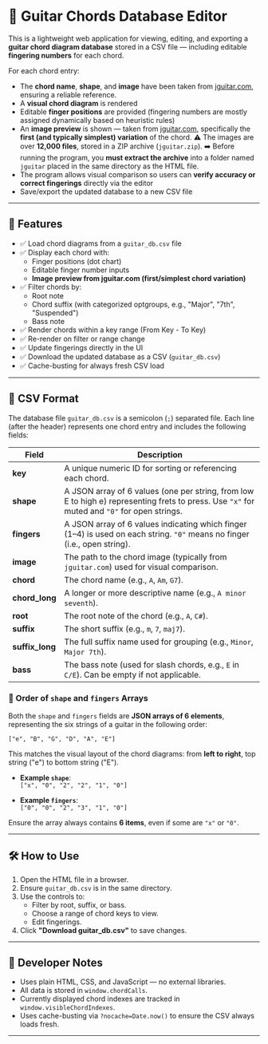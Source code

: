 # 🎸 Guitar Chords Database Editor

This is a lightweight web application for viewing, editing, and exporting a **guitar chord diagram database** stored in a CSV file — including editable **fingering numbers** for each chord.

For each chord entry:
- The **chord name**, **shape**, and **image** have been taken from [jguitar.com](https://www.jguitar.com), ensuring a reliable reference.
- A **visual chord diagram** is rendered
- Editable **finger positions** are provided (fingering numbers are mostly assigned dynamically based on heuristic rules)
- An **image preview** is shown — taken from [jguitar.com](https://www.jguitar.com), specifically the **first (and typically simplest) variation** of the chord.
  ⚠️ The images are over **12,000 files**, stored in a ZIP archive (`jguitar.zip`).
  ➡️ Before running the program, you **must extract the archive** into a folder named `jguitar` placed in the same directory as the HTML file.
- The program allows visual comparison so users can **verify accuracy or correct fingerings** directly via the editor
- Save/export the updated database to a new CSV file

---

## 🚀 Features

- ✅ Load chord diagrams from a `guitar_db.csv` file
- ✅ Display each chord with:
  - Finger positions (dot chart)
  - Editable finger number inputs
  - **Image preview from jguitar.com (first/simplest chord variation)**
- ✅ Filter chords by:
  - Root note
  - Chord suffix (with categorized optgroups, e.g., "Major", "7th", "Suspended")
  - Bass note
- ✅ Render chords within a key range (From Key - To Key)
- ✅ Re-render on filter or range change
- ✅ Update fingerings directly in the UI
- ✅ Download the updated database as a CSV (`guitar_db.csv`)
- ✅ Cache-busting for always fresh CSV load

---

## 📁 CSV Format

The database file `guitar_db.csv` is a semicolon (`;`) separated file. Each line (after the header) represents one chord entry and includes the following fields:

| Field           | Description |
|----------------|-------------|
| **key**        | A unique numeric ID for sorting or referencing each chord. |
| **shape**      | A JSON array of 6 values (one per string, from low E to high e) representing frets to press. Use `"x"` for muted and `"0"` for open strings. |
| **fingers**    | A JSON array of 6 values indicating which finger (1–4) is used on each string. `"0"` means no finger (i.e., open string). |
| **image**      | The path to the chord image (typically from `jguitar.com`) used for visual comparison. |
| **chord**      | The chord name (e.g., `A`, `Am`, `G7`). |
| **chord_long** | A longer or more descriptive name (e.g., `A minor seventh`). |
| **root**       | The root note of the chord (e.g., `A`, `C#`). |
| **suffix**     | The short suffix (e.g., `m`, `7`, `maj7`). |
| **suffix_long**| The full suffix name used for grouping (e.g., `Minor`, `Major 7th`). |
| **bass**       | The bass note (used for slash chords, e.g., `E` in `C/E`). Can be empty if not applicable. |

### 🔢 Order of `shape` and `fingers` Arrays

Both the `shape` and `fingers` fields are **JSON arrays of 6 elements**, representing the six strings of a guitar in the following order:

```
["e", "B", "G", "D", "A", "E"]
```

This matches the visual layout of the chord diagrams: from **left to right**, top string ("e") to bottom string ("E").

- **Example `shape`**:  
  `["x", "0", "2", "2", "1", "0"]`

- **Example `fingers`**:  
  `["0", "0", "2", "3", "1", "0"]`

Ensure the array always contains **6 items**, even if some are `"x"` or `"0"`.

---

## 🛠 How to Use

1. Open the HTML file in a browser.
2. Ensure `guitar_db.csv` is in the same directory.
3. Use the controls to:
   - Filter by root, suffix, or bass.
   - Choose a range of chord keys to view.
   - Edit fingerings.
4. Click **"Download guitar_db.csv"** to save changes.

---

## 🧠 Developer Notes

- Uses plain HTML, CSS, and JavaScript — no external libraries.
- All data is stored in `window.chordCalls`.
- Currently displayed chord indexes are tracked in `window.visibleChordIndexes`.
- Uses cache-busting via `?nocache=Date.now()` to ensure the CSV always loads fresh.

---
